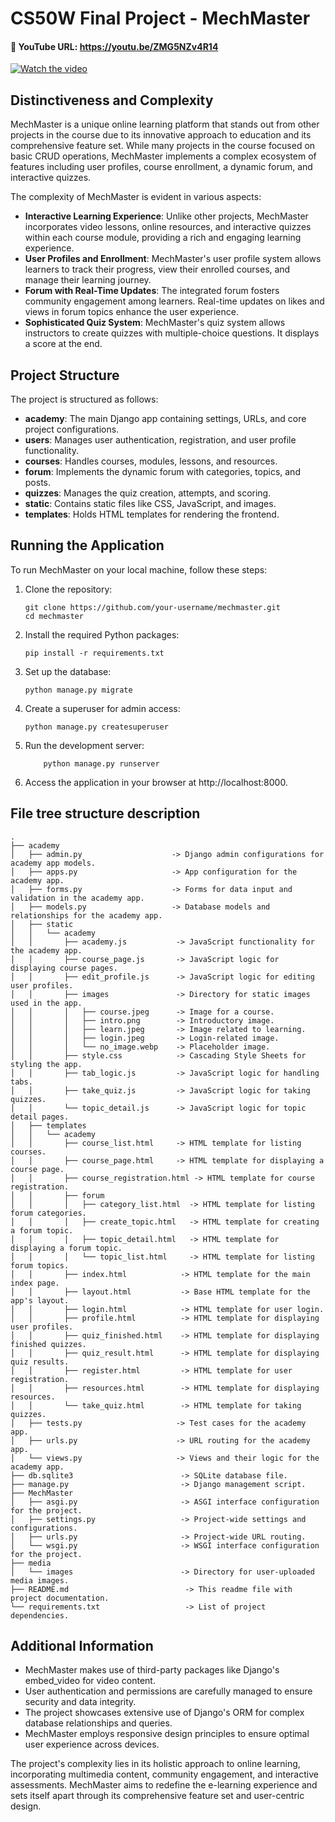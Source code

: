 # CS50W Final Project - MechMaster

#### 🎥 YouTube URL: https://youtu.be/ZMG5NZv4R14
[![Watch the video](https://img.youtube.com/vi/M6WkhHKB79A/hqdefault.jpg)](https://youtu.be/M6WkhHKB79A)

## Distinctiveness and Complexity

MechMaster is a unique online learning platform that stands out from other projects in the course due to its innovative approach to education and its comprehensive feature set. While many projects in the course focused on basic CRUD operations, MechMaster implements a complex ecosystem of features including user profiles, course enrollment, a dynamic forum, and interactive quizzes.

The complexity of MechMaster is evident in various aspects:
- **Interactive Learning Experience**: Unlike other projects, MechMaster incorporates video lessons, online resources, and interactive quizzes within each course module, providing a rich and engaging learning experience.
- **User Profiles and Enrollment**: MechMaster's user profile system allows learners to track their progress, view their enrolled courses, and manage their learning journey.
- **Forum with Real-Time Updates**: The integrated forum fosters community engagement among learners. Real-time updates on likes and views in forum topics enhance the user experience.
- **Sophisticated Quiz System**: MechMaster's quiz system allows instructors to create quizzes with multiple-choice questions. It displays a score at the end.

## Project Structure

The project is structured as follows:

- **academy**: The main Django app containing settings, URLs, and core project configurations.
- **users**: Manages user authentication, registration, and user profile functionality.
- **courses**: Handles courses, modules, lessons, and resources.
- **forum**: Implements the dynamic forum with categories, topics, and posts.
- **quizzes**: Manages the quiz creation, attempts, and scoring.
- **static**: Contains static files like CSS, JavaScript, and images.
- **templates**: Holds HTML templates for rendering the frontend.

## Running the Application

To run MechMaster on your local machine, follow these steps:

1. Clone the repository:
   ```shell
   git clone https://github.com/your-username/mechmaster.git
   cd mechmaster
   ```
2. Install the required Python packages:
    ```shell
    pip install -r requirements.txt
    ```
3. Set up the database:
    ```shell
    python manage.py migrate
    ```
4. Create a superuser for admin access:
    ```shell
    python manage.py createsuperuser
    ```
5. Run the development server:
    ```shell
        python manage.py runserver
    ```
6. Access the application in your browser at http://localhost:8000.

## File tree structure description

```
.
├── academy
│   ├── admin.py                    -> Django admin configurations for academy app models.
│   ├── apps.py                     -> App configuration for the academy app.
│   ├── forms.py                    -> Forms for data input and validation in the academy app.
│   ├── models.py                   -> Database models and relationships for the academy app.
│   ├── static
│   │   └── academy
│   │       ├── academy.js           -> JavaScript functionality for the academy app.
│   │       ├── course_page.js       -> JavaScript logic for displaying course pages.
│   │       ├── edit_profile.js      -> JavaScript logic for editing user profiles.
│   │       ├── images               -> Directory for static images used in the app.
│   │       │   ├── course.jpeg      -> Image for a course.
│   │       │   ├── intro.png        -> Introductory image.
│   │       │   ├── learn.jpeg       -> Image related to learning.
│   │       │   ├── login.jpeg       -> Login-related image.
│   │       │   └── no_image.webp    -> Placeholder image.
│   │       ├── style.css            -> Cascading Style Sheets for styling the app.
│   │       ├── tab_logic.js         -> JavaScript logic for handling tabs.
│   │       ├── take_quiz.js         -> JavaScript logic for taking quizzes.
│   │       └── topic_detail.js      -> JavaScript logic for topic detail pages.
│   ├── templates
│   │   └── academy
│   │       ├── course_list.html     -> HTML template for listing courses.
│   │       ├── course_page.html     -> HTML template for displaying a course page.
│   │       ├── course_registration.html -> HTML template for course registration.
│   │       ├── forum
│   │       │   ├── category_list.html  -> HTML template for listing forum categories.
│   │       │   ├── create_topic.html   -> HTML template for creating a forum topic.
│   │       │   ├── topic_detail.html   -> HTML template for displaying a forum topic.
│   │       │   └── topic_list.html     -> HTML template for listing forum topics.
│   │       ├── index.html            -> HTML template for the main index page.
│   │       ├── layout.html           -> Base HTML template for the app's layout.
│   │       ├── login.html            -> HTML template for user login.
│   │       ├── profile.html          -> HTML template for displaying user profiles.
│   │       ├── quiz_finished.html    -> HTML template for displaying finished quizzes.
│   │       ├── quiz_result.html      -> HTML template for displaying quiz results.
│   │       ├── register.html         -> HTML template for user registration.
│   │       ├── resources.html        -> HTML template for displaying resources.
│   │       └── take_quiz.html        -> HTML template for taking quizzes.
│   ├── tests.py                     -> Test cases for the academy app.
│   ├── urls.py                      -> URL routing for the academy app.
│   └── views.py                     -> Views and their logic for the academy app.
├── db.sqlite3                        -> SQLite database file.
├── manage.py                         -> Django management script.
├── MechMaster
│   ├── asgi.py                       -> ASGI interface configuration for the project.
│   ├── settings.py                   -> Project-wide settings and configurations.
│   ├── urls.py                       -> Project-wide URL routing.
│   └── wsgi.py                       -> WSGI interface configuration for the project.
├── media
│   └── images                        -> Directory for user-uploaded media images.
├── README.md                          -> This readme file with project documentation.
└── requirements.txt                   -> List of project dependencies.
```
## Additional Information

- MechMaster makes use of third-party packages like Django's embed_video for video content.
- User authentication and permissions are carefully managed to ensure security and data integrity.
- The project showcases extensive use of Django's ORM for complex database relationships and queries.
- MechMaster employs responsive design principles to ensure optimal user experience across devices.

The project's complexity lies in its holistic approach to online learning, incorporating multimedia content, community engagement, and interactive assessments. MechMaster aims to redefine the e-learning experience and sets itself apart through its comprehensive feature set and user-centric design.